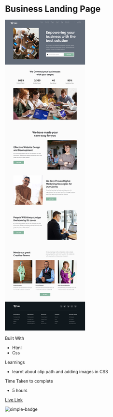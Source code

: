 # Business Landing Page

![Image](./12.png)

Built With
- Html
- Css

Learnings
- learnt about clip path and adding images in CSS

Time Taken to complete
- 5 hours

[Live Link](https://sushan-business-landing-page.netlify.app/)

![simple-badge](https://img.shields.io/badge/HTML-CSS-green)
